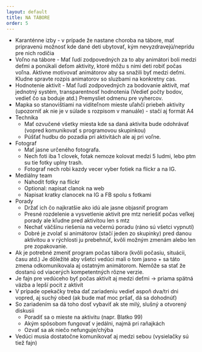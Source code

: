 ```yaml
---
layout: default
title: NA TÁBORE
order: 5
---
```


- Karanténne izby - v prípade že nastane choroba na tábore, mať pripravenú možnosť kde dané deti ubytovať, kým nevyzdravejú/neprídu pre nich rodičia
- Voľno na tábore - Mať ľudí zodpovedných za to aby animátori boli medzi deťmi a ponúkali deťom aktivity, ktoré môžu s nimi deti robiť počas voľna. Aktívne motivovať animátorov aby sa snažili byť medzi deťmi. Kludne spravte rozpis animatorov so sluzbami na konkretny cas.
- Hodnotenie aktivít - Mať ľudí zodpovedných za bodovanie aktivít, mať jednotný systém, transparentnosť hodnotenia (Vedieť počty bodov, vedieť čo sa boduje atd.) Premysliet odmenu pre vyhercov.
- Mapka so stanovištiami na viditeľnom mieste uľahčí priebeh aktivity  (upozorniť ak nie je v súlade s rozpisom v manuále) - stačí aj formát A4
- Technika
  - Mať ozvučené všetky miesta kde sa daná aktivita bude odohrávať (vopred komunikovať s programovou skupinkou)
  - Púšťať hudbu do pozadia pri aktivitách ale aj pri voľne.
- Fotograf
  - Mať jasne určeného fotografa.
  - Nech foti iba 1 clovek, fotak nemoze kolovat medzi 5 ludmi, lebo ptm su tie fotky uplny trash.
  - Fotograf nech robi kazdy vecer vyber fotiek na flickr a na IG.
- Mediálny team
  - Nahodit fotky na flickr
  - Optional: napisat clanok na web
  - Napisat kratky clanocek na IG a FB spolu s fotkami
- Porady
  - Držať ich čo najkratšie ako idú ale jasne objasniť program
  - Presné rozdelenie a vysvetlenie aktivít pre mtz neriešiť počas veľkej porady ale kľudne pred aktivitou len s mtz
  - Nechať väčšinu riešenia na večernú poradu (ráno sú všetci vypnutí)
  - Dobré je zvolať si animátorov (stačí jeden zo skupinky) pred danou aktivitou a v rýchlosti ju prebehnúť, kvôli možným zmenám alebo len pre zopakovanie.
- Ak je potrebné zmeniť program počas tábora (kvôli počasiu, situácii, času atd.) Je dôležité aby všetci vedúci mali o tom jasno + sa táto zmena odkomunikovala aj ostatným animátorom. Nemôže sa stať že dostanú od viacerých kompetentných rôzne verzie.
- Je fajn pre vedúceho byť počas aktivít aj medzi deťmi -> priama spätná väzba a lepší pocit z aktivít
- V prípade opekačky treba dať zariadeniu vedieť aspoň dva/tri dni vopred, aj suchý obed (ak bude mať moc pršať, dá sa dohodnúť)
- So zariadením sa dá toho dosť vybaviť ak ste milý, slušný a otvorený diskusii
  - Poradiť sa o mieste na aktivitu (napr. Blatko 99)
  - Akým spôsobom fungovať v jedálni, najmä pri raňajkách
  - Ozvať sa ak niečo nefunguje/chýba
- Vedúci musia dostatočne komunikovať aj medzi sebou (vysielačky sú tiež fajn)
